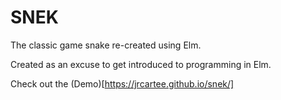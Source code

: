 # SNEK

The classic game snake re-created using Elm.

Created as an excuse to get introduced to programming in Elm.

Check out the (Demo)[https://jrcartee.github.io/snek/]

